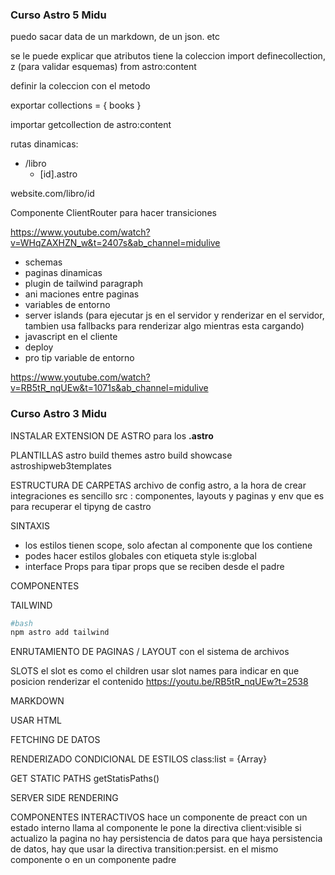 ### Curso Astro 5 Midu

puedo sacar data de un markdown, de un json. etc

se le puede explicar que atributos tiene la coleccion
import definecollection, z (para validar esquemas) from astro:content

definir la coleccion con el metodo

exportar collections = { books }

importar getcollection de astro:content

rutas dinamicas:
- /libro
	- [id].astro

website.com/libro/id

Componente ClientRouter para hacer transiciones

https://www.youtube.com/watch?v=WHqZAXHZN_w&t=2407s&ab_channel=midulive

- schemas
- paginas dinamicas
- plugin de tailwind paragraph
- ani maciones entre paginas
- variables de entorno
- server islands (para ejecutar js en el servidor y renderizar en el servidor, tambien usa fallbacks para renderizar algo mientras esta cargando)
- javascript en el cliente
- deploy
- pro tip variable de entorno

https://www.youtube.com/watch?v=RB5tR_nqUEw&t=1071s&ab_channel=midulive

### Curso Astro 3 Midu

INSTALAR EXTENSION DE ASTRO para los **.astro**

PLANTILLAS
astro build themes
astro build showcase
astroshipweb3templates

ESTRUCTURA DE CARPETAS
archivo de config astro, a la hora de crear integraciones es sencillo
src : componentes, layouts y paginas y env que es para recuperar el tipyng de castro

SINTAXIS
- los estilos tienen scope, solo afectan al componente que los contiene
- podes hacer estilos globales con etiqueta style is:global
- interface Props para tipar props que se reciben desde el padre

COMPONENTES

TAILWIND
```bash
#bash
npm astro add tailwind
```

ENRUTAMIENTO DE PAGINAS  / LAYOUT
con el sistema de archivos

SLOTS
el slot es como el children
usar slot names para indicar en que posicion renderizar el contenido https://youtu.be/RB5tR_nqUEw?t=2538

MARKDOWN


USAR HTML

FETCHING DE DATOS

RENDERIZADO CONDICIONAL DE ESTILOS
class:list = {Array}

GET STATIC PATHS
getStatisPaths()

SERVER SIDE RENDERING

COMPONENTES INTERACTIVOS
hace un componente de preact con un estado interno
llama al componente
le pone la directiva client:visible
si actualizo la pagina no hay persistencia de datos
para que haya persistencia de datos, hay que usar la directiva transition:persist. en el mismo componente o en un componente padre

